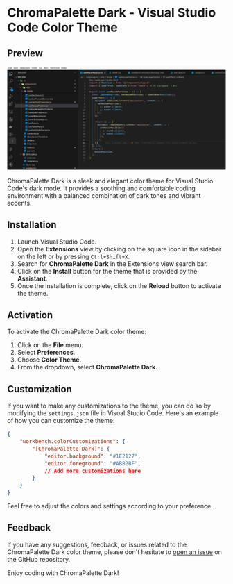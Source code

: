 # ChromaPalette Dark - Visual Studio Code Color Theme

## Preview

![Preview](./preview.png)

ChromaPalette Dark is a sleek and elegant color theme for Visual Studio Code's dark mode. It provides a soothing and comfortable coding environment with a balanced combination of dark tones and vibrant accents.

## Installation

1. Launch Visual Studio Code.
2. Open the **Extensions** view by clicking on the square icon in the sidebar on the left or by pressing `Ctrl+Shift+X`.
3. Search for **ChromaPalette Dark** in the Extensions view search bar.
4. Click on the **Install** button for the theme that is provided by the **Assistant**.
5. Once the installation is complete, click on the **Reload** button to activate the theme.

## Activation

To activate the ChromaPalette Dark color theme:

1. Click on the **File** menu.
2. Select **Preferences**.
3. Choose **Color Theme**.
4. From the dropdown, select **ChromaPalette Dark**.

## Customization

If you want to make any customizations to the theme, you can do so by modifying the `settings.json` file in Visual Studio Code. Here's an example of how you can customize the theme:

```json
{
	"workbench.colorCustomizations": {
		"[ChromaPalette Dark]": {
			"editor.background": "#1E2127",
			"editor.foreground": "#ABB2BF",
			// Add more customizations here
		}
	}
}
```

Feel free to adjust the colors and settings according to your preference.

## Feedback

If you have any suggestions, feedback, or issues related to the ChromaPalette Dark color theme, please don't hesitate to [open an issue](https://github.com/example/repository/issues) on the GitHub repository.

Enjoy coding with ChromaPalette Dark!